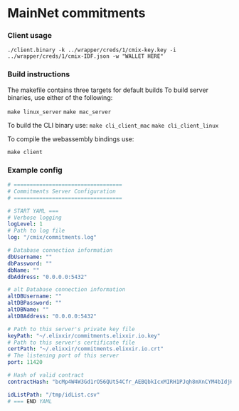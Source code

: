 # MainNet commitments

### Client usage
```
./client.binary -k ../wrapper/creds/1/cmix-key.key -i ../wrapper/creds/1/cmix-IDF.json -w "WALLET HERE"
```

### Build instructions
The makefile contains three targets for default builds
To build server binaries, use either of the following:

`make linux_server`
`make mac_server`

To build the CLI binary use:
`make cli_client_mac`
`make cli_client_linux`

To compile the webassembly bindings use:

`make client`

### Example config
```yaml
# ==================================
# Commitments Server Configuration
# ==================================

# START YAML ===
# Verbose logging
logLevel: 1
# Path to log file
log: "/cmix/commitments.log"

# Database connection information
dbUsername: ""
dbPassword: ""
dbName: ""
dbAddress: "0.0.0.0:5432"

# alt Database connection information
altDBUsername: ""
altDBPassword: ""
altDBName: ""
altDBAddress: "0.0.0.0:5432"

# Path to this server's private key file
keyPath: "~/.elixxir/commitments.elixxir.io.key"
# Path to this server's certificate file
certPath: "~/.elixxir/commitments.elixxir.io.crt"
# The listening port of this server
port: 11420

# Hash of valid contract
contractHash: "bcMp4W4W3Gd1rO56QUt54Cfr_AEBQbkIcxMIRH1PJqh8mXnCYM4bIdjHdMRjD2r-lrewwPVBIsHYeXT6Knopwg=="

idListPath: "/tmp/idList.csv"
# === END YAML

```
